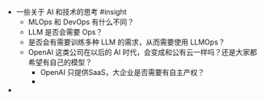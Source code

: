 - 一些关于 AI 和技术的思考 #insight
	- MLOps 和 DevOps 有什么不同？
	- LLM 是否会需要 Ops？
	- 是否会有需要训练多种 LLM 的需求，从而需要使用 LLMOps？
	- OpenAI 这类公司在以后的 AI 时代，会变成和公有云一样吗？还是大家都希望有自己的模型？
		- OpenAI 只提供SaaS，大企业是否需要有自主产权？
		-
-
